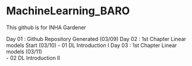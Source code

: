 # MachineLearning_BARO
This github is for INHA Gardener

Day 01 : Github Repository Generated (03/09)
Day 02 : 1st Chapter Linear models Start (03/10)
         - 01 DL Introduction I
Day 03 : 1st Chapter Linear models (03/11)  
         - 02 DL Introduction II